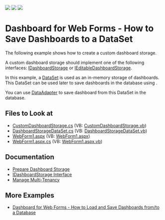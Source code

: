 <!-- default badges list -->
![](https://img.shields.io/endpoint?url=https://codecentral.devexpress.com/api/v1/VersionRange/128579940/16.2.3%2B)
[![](https://img.shields.io/badge/Open_in_DevExpress_Support_Center-FF7200?style=flat-square&logo=DevExpress&logoColor=white)](https://supportcenter.devexpress.com/ticket/details/T392813)
[![](https://img.shields.io/badge/📖_How_to_use_DevExpress_Examples-e9f6fc?style=flat-square)](https://docs.devexpress.com/GeneralInformation/403183)
<!-- default badges end -->
<!-- default file list -->

# Dashboard for Web Forms - How to Save Dashboards to a DataSet

The following example shows how to create a custom dashboard storage.

A custom dashboard storage should implement one of the following interfaces: [IDashboardStorage](https://docs.devexpress.com/Dashboard/DevExpress.DashboardWeb.IDashboardStorage) or [IEditableDashboardStorage](https://docs.devexpress.com/Dashboard/DevExpress.DashboardWeb.IEditableDashboardStorage).

In this example, a <a href="https://msdn.microsoft.com/en-us/library/system.data.dataset(v=vs.110).aspx">DataSet</a> is used as an in-memory storage of dashboards. This DataSet can be used later to save dashboards in the database using .

You can use <a href="https://msdn.microsoft.com/en-us/library/system.data.common.dataadapter(v=vs.110).aspx">DataAdapter</a> to save dashboard from this DataSet in the database.

## Files to Look at

* [CustomDashboardStorage.cs](./CS/CustomDashboardStorage.cs) (VB: [CustomDashboardStorage.vb](./VB/CustomDashboardStorage.vb))
* [DashboardStorageDataSet.cs](./CS/DashboardStorageDataSet.cs) (VB: [DashboardStorageDataSet.vb](./VB/DashboardStorageDataSet.vb))
* [WebForm1.aspx](./CS/WebForm1.aspx) (VB: [WebForm1.aspx](./VB/WebForm1.aspx))
* [WebForm1.aspx.cs](./CS/WebForm1.aspx.cs) (VB: [WebForm1.aspx.vb](./VB/WebForm1.aspx.vb))
<!-- default file list end -->

## Documentation 

* [Prepare Dashboard Storage](https://docs.devexpress.com/Dashboard/16979/web-dashboard/dashboard-backend/prepare-dashboard-storage)
* [IDashboardStorage Interface](https://docs.devexpress.com/Dashboard/DevExpress.DashboardWeb.IDashboardStorage)
* [Manage Multi-Tenancy](https://docs.devexpress.com/Dashboard/402924/web-dashboard/dashboard-backend/manage-multi-tenancy)

## More Examples

- [Dashboard for Web Forms - How to Load and Save Dashboards from/to a Database](https://github.com/DevExpress-Examples/web-dashboard-custom-storage)




